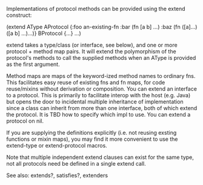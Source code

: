 Implementations of protocol methods can be provided using the extend construct:

  (extend AType
    AProtocol
     {:foo an-existing-fn
      :bar (fn [a b] ...)
      :baz (fn ([a]...) ([a b] ...)...)}
    BProtocol 
      {...} 
    ...)
 
  extend takes a type/class (or interface, see below), and one or more
  protocol + method map pairs. It will extend the polymorphism of the
  protocol's methods to call the supplied methods when an AType is
  provided as the first argument. 

  Method maps are maps of the keyword-ized method names to ordinary
  fns. This facilitates easy reuse of existing fns and fn maps, for
  code reuse/mixins without derivation or composition. You can extend
  an interface to a protocol. This is primarily to facilitate interop
  with the host (e.g. Java) but opens the door to incidental multiple
  inheritance of implementation since a class can inherit from more
  than one interface, both of which extend the protocol. It is TBD how
  to specify which impl to use. You can extend a protocol on nil.

  If you are supplying the definitions explicitly (i.e. not reusing
  exsting functions or mixin maps), you may find it more convenient to
  use the extend-type or extend-protocol macros.

  Note that multiple independent extend clauses can exist for the same
  type, not all protocols need be defined in a single extend call.

  See also:
  extends?, satisfies?, extenders